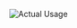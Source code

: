 ![Actual Usage](https://github-readme-stats.vercel.app/api/top-langs/?username=ankrisac&langs_count=10&theme=radical&layout=compact)
